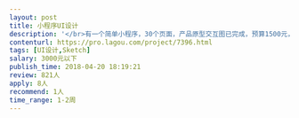 ```yaml
---                
layout: post       
title: 小程序UI设计           
description: '</br>有一个简单小程序，30个页面，产品原型交互图已完成，预算1500元，要求用sketch 制作，此次项目合作成功，可长期合作。</br>'     
contenturl: https://pro.lagou.com/project/7396.html      
tags: [UI设计,Sketch]            
salary: 3000元以下          
publish_time: 2018-04-20 18:19:21         
review: 821人                   
apply: 8人                   
recommend: 1人                   
time_range: 1-2周              
---                 
```

